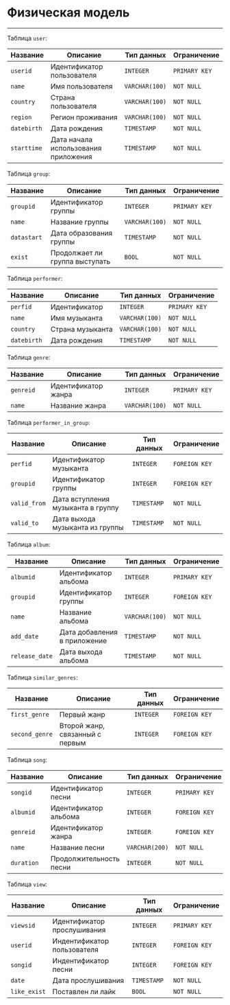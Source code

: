 # Физическая модель

---

Таблица `user`:

| Название        | Описание           | Тип данных     | Ограничение   |
|-----------------|--------------------|----------------|---------------|
| `userid`        | Идентификатор пользователя   | `INTEGER`      | `PRIMARY KEY` |
| `name`          | Имя пользователя   | `VARCHAR(100)` | `NOT NULL`    |
| `country`       | Страна пользователя| `VARCHAR(100)` | `NOT NULL`    |
| `region`        | Регион проживания  | `VARCHAR(100)` | `NOT NULL`    |
| `datebirth`     | Дата рождения      | `TIMESTAMP`    | `NOT NULL`    |
| `starttime`     | Дата начала использования приложения| `TIMESTAMP`    | `NOT NULL`    |


Таблица `group`:

| Название        | Описание           | Тип данных     | Ограничение   |
|-----------------|--------------------|----------------|---------------|
| `groupid`       | Идентификатор группы| `INTEGER`    | `PRIMARY KEY`  |
| `name`          | Название группы     | `VARCHAR(100)` | `NOT NULL`    |
| `datastart`     | Дата образования группы| `TIMESTAMP`    | `NOT NULL`    |
| `exist`         | Продолжает ли группа выступать    | `BOOL` | `NOT NULL`    |


Таблица `performer`:

| Название        | Описание           | Тип данных     | Ограничение   |
|-----------------|--------------------|----------------|---------------|
| `perfid`        | Идентификатор      | `INTEGER`      | `PRIMARY KEY` |
| `name`          | Имя музыканта   | `VARCHAR(100)` | `NOT NULL`    |
| `country`       | Страна музыканта| `VARCHAR(100)` | `NOT NULL`    |
| `datebirth`     | Дата рождения      | `TIMESTAMP`    | `NOT NULL`    |

Таблица `genre`:

| Название        | Описание           | Тип данных     | Ограничение   |
|-----------------|--------------------|----------------|---------------|
| `genreid`       | Идентификатор жанра    | `INTEGER`      | `PRIMARY KEY` |
| `name`          | Название жанра     | `VARCHAR(100)` | `NOT NULL`    |


Таблица `performer_in_group`:

| Название        | Описание           | Тип данных     | Ограничение   |
|-----------------|--------------------|----------------|---------------|
| `perfid`        | Идентификатор музыканта  | `INTEGER`      | `FOREIGN KEY` |
| `groupid`        | Идентификатор группы    | `INTEGER`      | `FOREIGN KEY` |
| `valid_from`     | Дата вступления музыканта в группу| `TIMESTAMP`    | `NOT NULL`    |
| `valid_to`     | Дата выхода музыканта из группы| `TIMESTAMP`    | `NOT NULL`    |

Таблица `album`:

| Название        | Описание           | Тип данных     | Ограничение   |
|-----------------|--------------------|----------------|---------------|
| `albumid`       | Идентификатор альбома    | `INTEGER`      | `PRIMARY KEY` |
| `groupid`       | Идентификатор группы| `INTEGER`    | `FOREIGN KEY`    |
| `name`          | Название альбома     | `VARCHAR(100)` | `NOT NULL`    |
| `add_date`       | Дата добавления в приложение      | `TIMESTAMP`    | `NOT NULL`    |
| `release_date`   | Дата выхода альбома     | `TIMESTAMP`    | `NOT NULL`    |


Таблица `similar_genres`:

| Название        | Описание           | Тип данных     | Ограничение   |
|-----------------|--------------------|----------------|---------------|
| `first_genre`        | Первый жанр   | `INTEGER`      | `FOREIGN KEY` |
| `second_genre`       | Второй жанр, связанный с первым    | `INTEGER`      | `FOREIGN KEY` |


Таблица `song`:

| Название        | Описание           | Тип данных     | Ограничение   |
|-----------------|--------------------|----------------|---------------|
| `songid`        | Идентификатор песни  | `INTEGER`      | `PRIMARY KEY` |
| `albumid`       | Идентификатор альбома| `INTEGER`    | `FOREIGN KEY`    |
| `genreid`       | Идентификатор жанра| `INTEGER`    | `FOREIGN KEY`    |
| `name`          | Название песни     | `VARCHAR(200)` | `NOT NULL`    |
| `duration`      | Продолжительность песни | `INTEGER`      | `NOT NULL`    |


Таблица `view`:

| Название        | Описание           | Тип данных     | Ограничение   |
|-----------------|--------------------|----------------|---------------|
| `viewsid`       | Идентификатор прослушивания     | `INTEGER`      | `PRIMARY KEY` |
| `userid`        | Индентификатор пользователя     | `INTEGER`      | `FOREIGN KEY` |
| `songid`        | Индентификатор песни            | `INTEGER`      | `FOREIGN KEY` |
| `date`          | Дата прослушивания      | `TIMESTAMP`    | `NOT NULL`    |
| `like_exist`          | Поставлен ли лайк       | `BOOL`    | `NOT NULL`    |